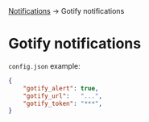 <div class="breadcrumbs">
    <a href="/administration-guide/notifications">Notifications</a>
    → Gotify notifications
</div>

# Gotify notifications

`config.json` example:

```json
{
    "gotify_alert": true,
    "gotify_url":   "...",
    "gotify_token": "***",
}
```